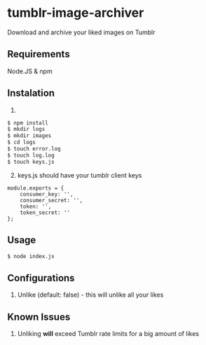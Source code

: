 # tumblr-image-archiver
Download and archive your liked images on Tumblr

## Requirements
Node.JS & npm

## Instalation

1.
```sh
$ npm install
$ mkdir logs
$ mkdir images
$ cd logs
$ touch error.log
$ touch log.log
$ touch keys.js
```
2. keys.js should have your tumblr client keys
```
module.exports = {
    consumer_key: '',
    consumer_secret: '',
    token: '',
    token_secret: ''
};
```

## Usage
```sh
$ node index.js
```

## Configurations
1. Unlike (default: false) - this will unlike all your likes

## Known Issues
1. Unliking **will** exceed Tumblr rate limits for a big amount of likes